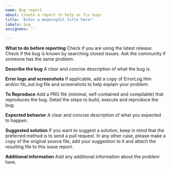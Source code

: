 ```yaml
---
name: Bug report
about: Create a report to help us fix bugs
title: 'Enter a meaningful title here!'
labels: bug
assignees: ''

---
```


**What to do before reporting**
Check if you are using the latest release.
Check if the bug is known by searching closed issues.
Ask the community if someone has the same problem.

**Describe the bug**
A clear and concise description of what the bug is.

**Error logs and screenshots**
If applicable, add a copy of ErrorLog.htm and/or hb_out.log file and screenshots to help explain your problem.

**To Reproduce**
Add a PRG file (minimal, self-contained and compilable) that reproduces the bug.
Detail the steps to build, execute and reproduce the bug.

**Expected behavior**
A clear and concise description of what you expected to happen.

**Suggested solution**
If you want to suggest a solution, keep in mind that the preferred method is to send a pull request. In any other case, please make a copy of the original source file, add your suggestion to it and attach the resulting file to this issue report.

**Additional information**
Add any additional information about the problem here.
